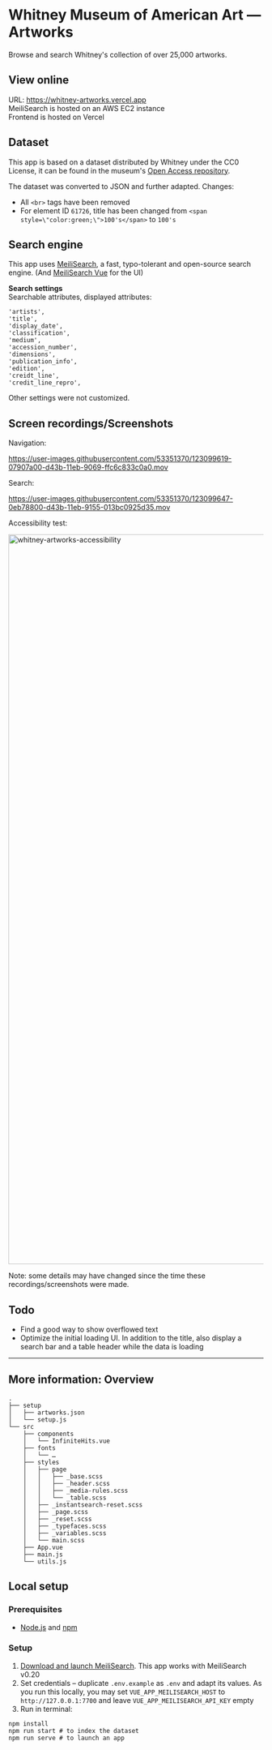 # Whitney Museum of American Art — Artworks

Browse and search Whitney's collection of over 25,000 artworks.

## View online

URL: https://whitney-artworks.vercel.app  
MeiliSearch is hosted on an AWS EC2 instance  
Frontend is hosted on Vercel  

## Dataset

This app is based on a dataset distributed by Whitney under the CC0 License, it can be found in the museum's [Open Access repository](https://github.com/whitneymuseum/open-access/).

The dataset was converted to JSON and further adapted. Changes:
- All `<br>` tags have been removed
- For element ID `61726`, title has been changed from `<span style=\"color:green;\">100's</span>` to `100's`

## Search engine

This app uses [MeiliSearch](https://www.meilisearch.com), a fast, typo-tolerant and open-source search engine. (And [MeiliSearch Vue](https://github.com/meilisearch/meilisearch-vue) for the UI)

**Search settings**  
Searchable attributes, displayed attributes:
```
'artists',
'title',
'display_date',
'classification',
'medium',
'accession_number',
'dimensions',
'publication_info',
'edition',
'creidt_line',
'credit_line_repro',
```
Other settings were not customized.

## Screen recordings/Screenshots

Navigation:  

https://user-images.githubusercontent.com/53351370/123099619-07907a00-d43b-11eb-9069-ffc6c833c0a0.mov

Search:  

https://user-images.githubusercontent.com/53351370/123099647-0eb78800-d43b-11eb-9155-013bc0925d35.mov

Accessibility test:

<img width="1440" alt="whitney-artworks-accessibility" src="https://user-images.githubusercontent.com/53351370/124007030-a12fcc80-d9e3-11eb-94cb-58e04c075be8.png">

Note: some details may have changed since the time these recordings/screenshots were made.


## Todo

- Find a good way to show overflowed text
- Optimize the initial loading UI. In addition to the title, also display a search bar and a table header while the data is loading

---

## More information: Overview

```
.
├── setup
│   ├── artworks.json
│   └── setup.js
└── src
    ├── components
    │   └── InfiniteHits.vue
    ├── fonts
    │   └── …
    ├── styles
    │   ├── page
    │   │   ├── _base.scss
    │   │   ├── _header.scss
    │   │   ├── _media-rules.scss
    │   │   └── _table.scss
    │   ├── _instantsearch-reset.scss
    │   ├── _page.scss
    │   ├── _reset.scss
    │   ├── _typefaces.scss
    │   ├── _variables.scss
    │   └── main.scss
    ├── App.vue
    ├── main.js
    └── utils.js
```

## Local setup

### Prerequisites

- [Node.js](https://nodejs.org/) and [npm](https://www.npmjs.com/)

### Setup

1. [Download and launch MeiliSearch](https://docs.meilisearch.com/learn/getting_started/installation.html). This app works with MeiliSearch v0.20
2. Set credentials – duplicate `.env.example` as `.env` and adapt its values. As you run this locally, you may set `VUE_APP_MEILISEARCH_HOST` to `http://127.0.0.1:7700` and leave `VUE_APP_MEILISEARCH_API_KEY` empty
3. Run in terminal:
```shell
npm install
npm run start # to index the dataset
npm run serve # to launch an app
```
